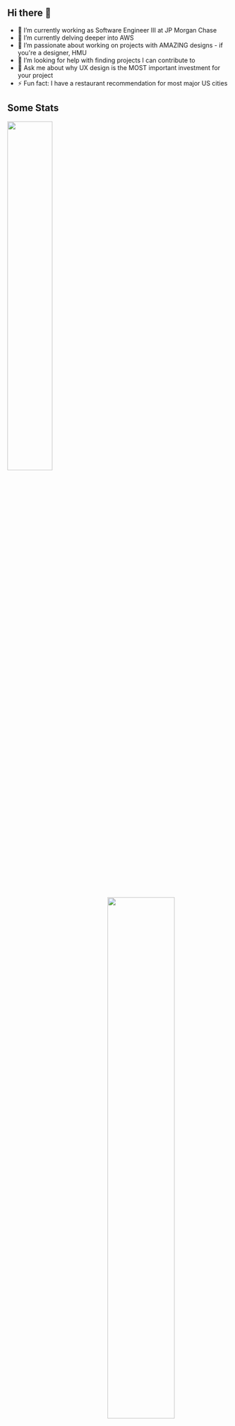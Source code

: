 ## Hi there 👋

- 🔭 I’m currently working as Software Engineer III at JP Morgan Chase
- 🌱 I’m currently delving deeper into AWS
- 👯 I’m passionate about working on projects with AMAZING designs - if you're a designer, HMU
- 🤔 I’m looking for help with finding projects I can contribute to
- 💬 Ask me about why UX design is the MOST important investment for your project
- ⚡ Fun fact: I have a restaurant recommendation for most major US cities

## Some Stats
<img src="https://github-readme-stats.vercel.app/api/top-langs/?username=arushi1811&layout=compact&theme=tokyonight" width='45%' align='left'/>
<img src="https://github-readme-streak-stats.herokuapp.com/?user=arushi1811&theme=tokyonight" width='55%' align='right'/>

<!--
**arushi1811/arushi1811** is a ✨ _special_ ✨ repository because its `README.md` (this file) appears on your GitHub profile.

Here are some ideas to get you started:

- 🔭 I’m currently working on ...
- 🌱 I’m currently learning ...
- 👯 I’m looking to collaborate on ...
- 🤔 I’m looking for help with ...
- 💬 Ask me about ...
- 📫 How to reach me: ...
- 😄 Pronouns: ...
- ⚡ Fun fact: ...
-->
